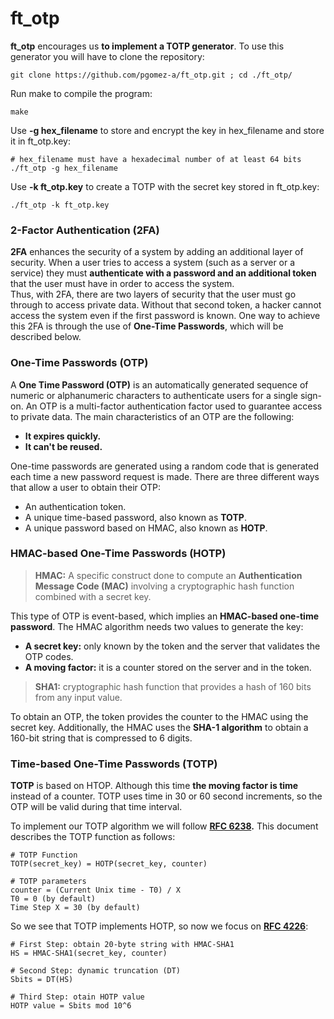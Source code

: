 # ft_otp

**ft_otp** encourages us **to implement a TOTP generator**. To use this generator you will have to clone the repository:

    git clone https://github.com/pgomez-a/ft_otp.git ; cd ./ft_otp/
    
Run make to compile the program:

    make
    
Use **-g hex_filename** to store and encrypt the key in hex_filename and store it in ft_otp.key:

    # hex_filename must have a hexadecimal number of at least 64 bits
    ./ft_otp -g hex_filename
    
Use **-k ft_otp.key** to create a TOTP with the secret key stored in ft_otp.key:

    ./ft_otp -k ft_otp.key

### 2-Factor Authentication (2FA)
**2FA** enhances the security of a system by adding an additional layer of security. When a user tries to access a system (such as a server or a service) they must **authenticate with a password and an additional token** that the user must have in order to access the system.<br>
Thus, with 2FA, there are two layers of security that the user must go through to access private data. Without that second token, a hacker cannot access the system even if the first password is known. One way to achieve this 2FA is through the use of **One-Time Passwords**, which will be described below.

### One-Time Passwords (OTP)
A **One Time Password (OTP)** is an automatically generated sequence of numeric or alphanumeric characters to authenticate users for a single sign-on. An OTP is a multi-factor authentication factor used to guarantee access to private data. The main characteristics of an OTP are the following:
- **It expires quickly.**
- **It can't be reused.**

One-time passwords are generated using a random code that is generated each time a new password request is made. There are three different ways that allow a user to obtain their OTP:
- An authentication token.
- A unique time-based password, also known as **TOTP**.
- A unique password based on HMAC, also known as **HOTP**.

### HMAC-based One-Time Passwords (HOTP)

> **HMAC:** A specific construct done to compute an **Authentication Message Code (MAC)** involving a cryptographic hash function combined with a secret key.

This type of OTP is event-based, which implies an **HMAC-based one-time password**. The HMAC algorithm needs two values to generate the key:
- **A secret key:** only known by the token and the server that validates the OTP codes.
- **A moving factor:** it is a counter stored on the server and in the token.

> **SHA1:** cryptographic hash function that provides a hash of 160 bits from any input value.

To obtain an OTP, the token provides the counter to the HMAC using the secret key. Additionally, the HMAC uses the **SHA-1 algorithm** to obtain a 160-bit string that is compressed to 6 digits.

### Time-based One-Time Passwords (TOTP)
**TOTP** is based on HTOP. Although this time **the moving factor is time** instead of a counter. TOTP uses time in 30 or 60 second increments, so the OTP will be valid during that time interval.<br>

To implement our TOTP algorithm we will follow **[RFC 6238](https://datatracker.ietf.org/doc/html/rfc6238#section-4.2).** This document describes the TOTP function as follows:

    # TOTP Function
    TOTP(secret_key) = HOTP(secret_key, counter)
    
    # TOTP parameters
    counter = (Current Unix time - T0) / X
    T0 = 0 (by default)
    Time Step X = 30 (by default)
    
So we see that TOTP implements HOTP, so now we focus on **[RFC 4226](https://datatracker.ietf.org/doc/html/rfc4226#section-5.3)**:

    # First Step: obtain 20-byte string with HMAC-SHA1
    HS = HMAC-SHA1(secret_key, counter)
    
    # Second Step: dynamic truncation (DT)
    Sbits = DT(HS)
    
    # Third Step: otain HOTP value
    HOTP value = Sbits mod 10^6
